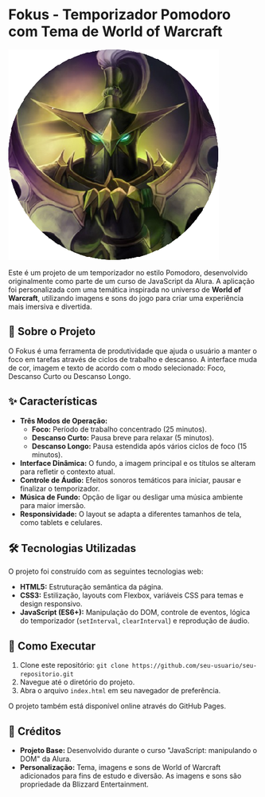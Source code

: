 # Fokus - Temporizador Pomodoro com Tema de World of Warcraft

![Banner do Projeto](./imagens/foco.png)

Este é um projeto de um temporizador no estilo Pomodoro, desenvolvido originalmente como parte de um curso de JavaScript da Alura. A aplicação foi personalizada com uma temática inspirada no universo de **World of Warcraft**, utilizando imagens e sons do jogo para criar uma experiência mais imersiva e divertida.

## 🚀 Sobre o Projeto

O Fokus é uma ferramenta de produtividade que ajuda o usuário a manter o foco em tarefas através de ciclos de trabalho e descanso. A interface muda de cor, imagem e texto de acordo com o modo selecionado: Foco, Descanso Curto ou Descanso Longo.

## ✨ Características

- **Três Modos de Operação:**
  - **Foco:** Período de trabalho concentrado (25 minutos).
  - **Descanso Curto:** Pausa breve para relaxar (5 minutos).
  - **Descanso Longo:** Pausa estendida após vários ciclos de foco (15 minutos).
- **Interface Dinâmica:** O fundo, a imagem principal e os títulos se alteram para refletir o contexto atual.
- **Controle de Áudio:** Efeitos sonoros temáticos para iniciar, pausar e finalizar o temporizador.
- **Música de Fundo:** Opção de ligar ou desligar uma música ambiente para maior imersão.
- **Responsividade:** O layout se adapta a diferentes tamanhos de tela, como tablets e celulares.

## 🛠️ Tecnologias Utilizadas

O projeto foi construído com as seguintes tecnologias web:

- **HTML5:** Estruturação semântica da página.
- **CSS3:** Estilização, layouts com Flexbox, variáveis CSS para temas e design responsivo.
- **JavaScript (ES6+):** Manipulação do DOM, controle de eventos, lógica do temporizador (`setInterval`, `clearInterval`) e reprodução de áudio.

## 📂 Como Executar

1.  Clone este repositório: `git clone https://github.com/seu-usuario/seu-repositorio.git`
2.  Navegue até o diretório do projeto.
3.  Abra o arquivo `index.html` em seu navegador de preferência.

O projeto também está disponível online através do GitHub Pages.

## 📜 Créditos

- **Projeto Base:** Desenvolvido durante o curso "JavaScript: manipulando o DOM" da Alura.
- **Personalização:** Tema, imagens e sons de World of Warcraft adicionados para fins de estudo e diversão. As imagens e sons são propriedade da Blizzard Entertainment.